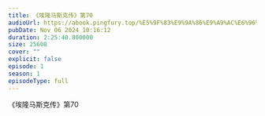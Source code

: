 ```yaml
---
title: 《埃隆马斯克传》第70
audioUrl: https://abook.pingfury.top/%E5%9F%83%E9%9A%86%E9%A9%AC%E6%96%AF%E5%85%8B%E4%BC%A0-08-%E7%AC%AC70-79%E8%8A%82-6g3fqzf3.mp3
pubDate: Nov 06 2024 10:16:12
duration: 2:25:40.800000
size: 25608
cover: ""
explicit: false
episode: 1
season: 1
episodeType: full
---
```

《埃隆马斯克传》第70